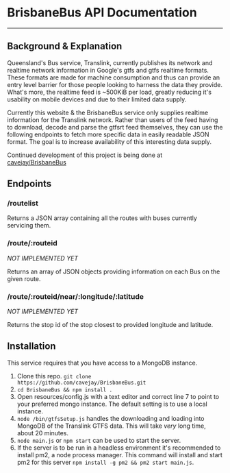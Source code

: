 # BrisbaneBus API Documentation

---
## Background & Explanation

Queensland's Bus service, Translink, currently publishes its network and realtime network information in Google's gtfs and gtfs realtime formats. These formats are made for machine consumption and thus can provide an entry level barrier for those people looking to harness the data they provide. What's more, the realtime feed is ~500KiB per load, greatly reducing it's usability on mobile devices and due to their limited data supply.

Currently this website & the BrisbaneBus service only supplies realtime information for the Translink network. Rather than users of the feed having to download, decode and parse the gtfsrt feed themselves, they can use the following endpoints to fetch more specific data in easily readable JSON format. The goal is to increase availability of this interesting data supply.

Continued development of this project is being done at [cavejay/BrisbaneBus](http://github.com/cavejay/BrisbaneBus)

## Endpoints
### /routelist

Returns a JSON array containing all the routes with buses currently servicing them.

### /route/:routeid

*NOT IMPLEMENTED YET*

Returns an array of JSON objects providing information on each Bus on the given route.

### /route/:routeid/near/:longitude/:latitude

*NOT IMPLEMENTED YET*

Returns the stop id of the stop closest to provided longitude and latitude.

## Installation

This service requires that you have access to a MongoDB instance.  
 1. Clone this repo. `git clone https://github.com/cavejay/BrisbaneBus.git`
 2. `cd BrisbaneBus && npm install .`
 3. Open resources/config.js with a text editor and correct line 7 to point to your preferred mongo instance. The default setting is to use a local instance.
 4. `node /bin/gtfsSetup.js` handles the downloading and loading into MongoDB of the Translink GTFS data. This will take *very* long time, about 20 minutes.
 5. `node main.js` or `npm start` can be used to start the server.
 6. If the server is to be run in a headless environment it's recommended to install pm2, a node process manager. This command will install and start pm2 for this server `npm install -g pm2 && pm2 start main.js`.
